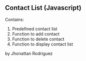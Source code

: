 ## Contact List (Javascript)

Contains:

1. Predefined contact list
2. Function to add contact
3. Function to delete contact
4. Function to display contact list


by Jhonattan Rodriguez
